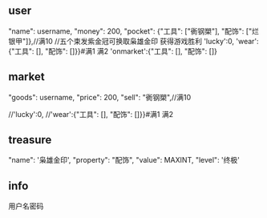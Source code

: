 ## user
"name": username, 
"money": 200,
"pocket": {"工具": ["衠钢槊"], "配饰": ["烂银甲"]},//满10 //五个束发紫金冠可换取枭雄金印 获得游戏胜利
'lucky':0,
'wear':{"工具": [], "配饰": []}}#满1 满2 
'onmarket':{"工具": [], "配饰": []}
## market
"goods": username, 
"price": 200,
"sell": "衠钢槊",//满10

//'lucky':0,
//'wear':{"工具": [], "配饰": []}}#满1 满2 
## treasure
"name": '枭雄金印', 
"property": "配饰", 
"value": MAXINT, 
"level": '终极'
## info
用户名密码